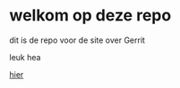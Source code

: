 # welkom op deze repo


dit is de repo voor de site over Gerrit 

leuk hea

[hier](https://tesji1.github.io/Projects-test/)
